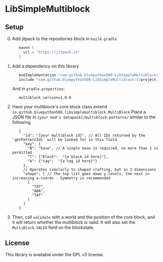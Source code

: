 # LibSimpleMultiblock

## Setup

0. Add jitpack to the repositories block in `build.gradle`
   ```groovy
      maven {
        url = "https://jitpack.io"
      }
   ```

1. Add a dependency on this library
   ```groovy
      modImplementation "com.github.bluepython508:LibSimpleMultiblock:${project.multiblock_version}"
      include "com.github.bluepython508:LibSimpleMultiblock:${project.multiblock_version}"
   ```
   And in `gradle.properties`:
   ```
      multiblock_version=1.0.0
   ```
2. Have your multiblock's core block class extend `io.github.bluepython508.libsimplemultiblock.MultiBlock`
   Place a JSON file in `{your mod's datapack}/multiblock-patterns/` similar to the following
   ```json5
      {
        "id": "{your multiblock id}", // All IDs returned by the `getPatternIds` will be looked for in this field
        "key": {
          "B": "base", // A single base is required, no more than 1 is permitted
          "T": {"block":  "{a block id here}"},
          "A": {"tag":  "{a tag id here}"}
        },
        // Operates similarly to shaped crafting, but in 3 dimensions
        "shape": [ // The top list goes down y-levels, the next in increasing x-coords - Symmetry is recommended
          [
            "TAT",
            "ABA",
            "TAT"
          ]    
        ]    
      }
   ```
3. Then, call `validate` with a world and the position of the core block, and it will return whether the multiblock is
   valid. It will also set the `MultiBlock.VALID` field on the blockstate.

## License

This library is available under the GPL v3 license.
